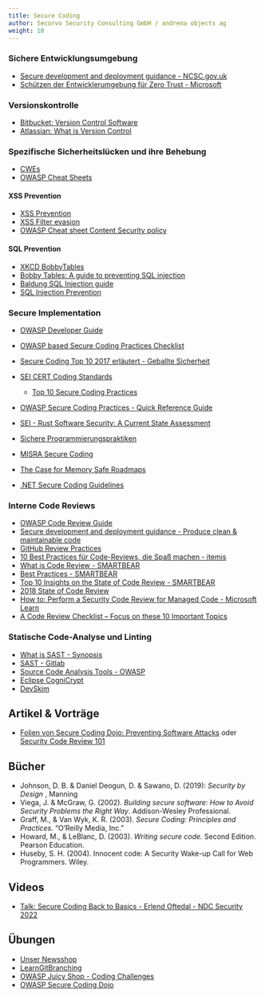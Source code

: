 ```yaml
---
title: Secure Coding
author: Secorvo Security Consulting GmbH / andrena objects ag
weight: 10
---
```


### Sichere Entwicklungsumgebung
- [Secure development and deployment guidance - NCSC.gov.uk](https://www.ncsc.gov.uk/collection/developers-collection/principles/secure-your-development-environment)
- [Schützen der Entwicklerumgebung für Zero Trust - Microsoft](https://learn.microsoft.com/de-de/security/zero-trust/develop/secure-dev-environment-zero-trust)

### Versionskontrolle

- [Bitbucket: Version Control Software](https://bitbucket.org/product/de/version-control-software)
- [Atlassian: What is Version Control](https://www.atlassian.com/de/git/tutorials/what-is-version-control)

### Spezifische Sicherheitslücken und ihre Behebung
- [CWEs](https://cwe.mitre.org/)
- [OWASP Cheat Sheets](https://cheatsheetseries.owasp.org/index.html)

#### XSS Prevention
- [XSS Prevention](https://cheatsheetseries.owasp.org/cheatsheets/Cross_Site_Scripting_Prevention_Cheat_Sheet.html)
- [XSS Filter evasion](https://cheatsheetseries.owasp.org/cheatsheets/XSS_Filter_Evasion_Cheat_Sheet.html)  
- [OWASP Cheat sheet Content Security policy](https://cheatsheetseries.owasp.org/cheatsheets/Content_Security_Policy_Cheat_Sheet.html)
#### SQL Prevention
- [XKCD BobbyTables](https://xkcd.com/327/)
- [Bobby Tables: A guide to preventing SQL injection](https://bobby-tables.com/)
- [Baldung SQL Injection guide](https://www.baeldung.com/sql-injection)
- [SQL Injection Prevention](https://cheatsheetseries.owasp.org/cheatsheets/SQL_Injection_Prevention_Cheat_Sheet.html)

### Secure Implementation
- [OWASP Developer Guide](https://owasp.org/www-project-developer-guide/release/)

- [OWASP based Secure Coding Practices Checklist](https://github.com/Hari-prasaanth/Checklist/blob/main/Secure-Coding-Practices/Secure-Coding-Practices.md)
- [Secure Coding Top 10 2017 erläutert - Geballte Sicherheit](https://geballte-sicherheit.de/secure-coding/)
- [SEI CERT Coding Standards](https://wiki.sei.cmu.edu/confluence/display/seccode/SEI+CERT+Coding+Standards)
  - [Top 10 Secure Coding Practices](https://wiki.sei.cmu.edu/confluence/display/seccode/Top+10+Secure+Coding+Practices)
- [OWASP Secure Coding Practices - Quick Reference Guide](https://owasp.org/www-project-secure-coding-practices-quick-reference-guide/stable-en/)
- [SEI - Rust Software Security: A Current State Assessment](https://insights.sei.cmu.edu/blog/rust-software-security-a-current-state-assessment/)
- [Sichere Programmierungspraktiken](https://snyk.io/de/learn/secure-coding-practices/)
- [MISRA Secure Coding](https://misra.org.uk/publications/)
- [The Case for Memory Safe Roadmaps](https://media.defense.gov/2023/Dec/06/2003352724/-1/-1/0/THE-CASE-FOR-MEMORY-SAFE-ROADMAPS-TLP-CLEAR.PDF)
- [.NET Secure Coding Guidelines](https://learn.microsoft.com/en-us/dotnet/standard/security/secure-coding-guidelines)


### Interne Code Reviews

- [OWASP Code Review Guide](https://owasp.org/www-project-code-review-guide/)
- [Secure development and deployment guidance - Produce clean & maintainable code](https://www.ncsc.gov.uk/collection/developers-collection/principles/produce-clean-maintainable-code)
- [GitHub Review Practices](https://google.github.io/eng-practices/review/reviewer/)
- [10 Best Practices für Code-Reviews, die Spaß machen - itemis](https://blogs.itemis.com/10-best-practices-fuer-code-reviews-die-spass-machen)
- [What is Code Review - SMARTBEAR](https://smartbear.com/learn/code-review/what-is-code-review/)
- [Best Practices - SMARTBEAR](https://smartbear.com/learn/code-review/best-practices-for-peer-code-review/)
- [Top 10 Insights on the State of Code Review - SMARTBEAR](https://smartbear.com/blog/top-10-insights-on-the-state-of-code-review/)
- [2018 State of Code Review](https://static1.smartbear.co/smartbear/media/ebooks/the-2018-state-of-code-review-by-smartbear.pdf?l=ua)
- [How to: Perform a Security Code Review for Managed Code - Microsoft Learn](https://learn.microsoft.com/en-us/previous-versions/msp-n-p/ff649315(v=pandp.10)?redirectedfrom=MSDN)
- [A Code Review Checklist – Focus on these 10 Important Topics](https://www.awesomecodereviews.com/checklists/code-review-checklist/)

### Statische Code-Analyse und Linting

- [What is SAST - Synopsis](https://www.synopsys.com/glossary/what-is-sast.html)
- [SAST - Gitlab](https://docs.gitlab.com/ee/user/application_security/sast/)
- [Source Code Analysis Tools - OWASP](https://owasp.org/www-community/Source_Code_Analysis_Tools)
- [Eclipse CogniCrypt](https://eclipse.dev/cognicrypt/)
- [DevSkim](https://github.com/microsoft/DevSkim)

## Artikel & Vorträge

- [Folien von Secure Coding Dojo: Preventing Software Attacks](https://github.com/OWASP/SecureCodingDojo/blob/main/workshop/SecureCoding101.pdf) oder [Security Code Review 101](https://medium.com/@paul_io/security-code-review-101-a3c593dc6854)

## Bücher

- Johnson, D. B. & Daniel Deogun, D. & Sawano, D. (2019): *Security by Design* , Manning
- Viega, J. & McGraw, G. (2002). *Building secure software: How to Avoid Security Problems the Right Way*. Addison-Wesley Professional.
- Graff, M., & Van Wyk, K. R. (2003). *Secure Coding: Principles and Practices.* “O’Reilly Media, Inc.”
- Howard, M., & LeBlanc, D. (2003). *Writing secure code.* Second Edition. Pearson Education.
- Huseby, S. H. (2004). Innocent code: A Security Wake-up Call for Web Programmers. Wiley.

## Videos

- [Talk: Secure Coding Back to Basics - Erlend Oftedal - NDC Security 2022](https://www.youtube.com/watch?v=ce3VBNrzRSE)

## Übungen

- [Unser Newsshop](https://github.com/andrena/newsshop)
- [LearnGitBranching](https://learngitbranching.js.org/?locale=de_DE)
- [OWASP Juicy Shop - Coding Challenges](https://owasp.org/www-project-juice-shop/ )
- [OWASP Secure Coding Dojo](https://owasp.org/www-project-secure-coding-dojo/)